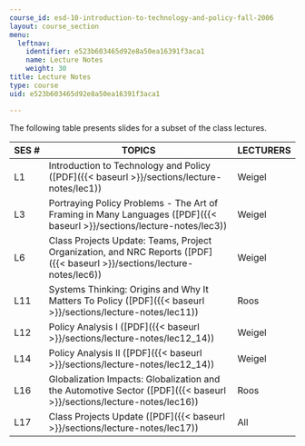 ```yaml
---
course_id: esd-10-introduction-to-technology-and-policy-fall-2006
layout: course_section
menu:
  leftnav:
    identifier: e523b603465d92e8a50ea16391f3aca1
    name: Lecture Notes
    weight: 30
title: Lecture Notes
type: course
uid: e523b603465d92e8a50ea16391f3aca1

---
```


The following table presents slides for a subset of the class lectures.

| SES # | TOPICS | LECTURERS |
| --- | --- | --- |
| L1 | Introduction to Technology and Policy ([PDF]({{< baseurl >}}/sections/lecture-notes/lec1)) | Weigel |
| L3 | Portraying Policy Problems - The Art of Framing in Many Languages ([PDF]({{< baseurl >}}/sections/lecture-notes/lec3)) | Weigel |
| L6 | Class Projects Update: Teams, Project Organization, and NRC Reports ([PDF]({{< baseurl >}}/sections/lecture-notes/lec6)) | Weigel |
| L11 | Systems Thinking: Origins and Why It Matters To Policy ([PDF]({{< baseurl >}}/sections/lecture-notes/lec11)) | Roos |
| L12 | Policy Analysis I ([PDF]({{< baseurl >}}/sections/lecture-notes/lec12_14)) | Weigel |
| L14 | Policy Analysis II ([PDF]({{< baseurl >}}/sections/lecture-notes/lec12_14)) | Weigel |
| L16 | Globalization Impacts: Globalization and the Automotive Sector ([PDF]({{< baseurl >}}/sections/lecture-notes/lec16)) | Roos |
| L17 | Class Projects Update ([PDF]({{< baseurl >}}/sections/lecture-notes/lec17)) | All